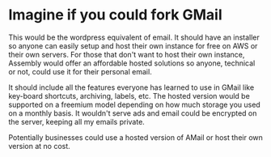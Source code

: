 # Imagine if you could fork GMail

This would be the wordpress equivalent of email. It should have an installer so anyone can easily setup and host their own instance for free on AWS or their own servers. For those that don't want to host their own instance, Assembly would offer an affordable hosted solutions so anyone, technical or not, could use it for their personal email.

It should include all the features everyone has learned to use in GMail like key-board shortcuts, archiving, labels, etc. The hosted version would be supported on a freemium model depending on how much storage you used on a monthly basis. It wouldn't serve ads and email could be encrypted on the server, keeping all my emails private.

Potentially businesses could use a hosted version of AMail or host their own version at no cost.